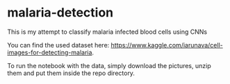 # malaria-detection
This is my attempt to classify malaria infected blood cells using CNNs

You can find the used dataset here: https://www.kaggle.com/iarunava/cell-images-for-detecting-malaria.

To run the notebook with the data, simply download the pictures, unzip them and put them inside the repo directory.
